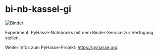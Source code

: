 # bi-nb-kassel-gi
[![Binder](http://mybinder.org/badge_logo.svg)](https://mybinder.org/v2/gh/cursorius-cursor/bi-nb-kassel-gi.git/master)

Experiment: PyHasse-Notebooks mit dem Binder-Service zur Verfügung stellen.

Weiter Infos zum PyHasse-Projekt: https://pyhasse.org

